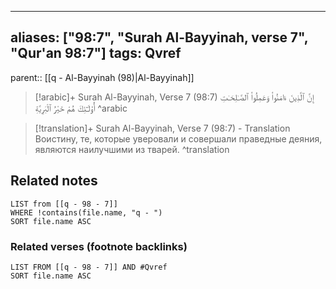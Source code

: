 
---
aliases: ["98:7", "Surah Al-Bayyinah, verse 7", "Qur'an 98:7"]
tags: Qvref
---

parent:: [[q - Al-Bayyinah (98)|Al-Bayyinah]]

> [!arabic]+ Surah Al-Bayyinah, Verse 7 (98:7)
> <span class="quran-arabic">إِنَّ ٱلَّذِينَ ءَامَنُوا۟ وَعَمِلُوا۟ ٱلصَّـٰلِحَـٰتِ أُو۟لَـٰٓئِكَ هُمْ خَيْرُ ٱلْبَرِيَّةِ</span>
^arabic

> [!translation]+ Surah Al-Bayyinah, Verse 7 (98:7) - Translation
> Воистину, те, которые уверовали и совершали праведные деяния, являются наилучшими из тварей.
^translation



## Related notes
```dataview
LIST from [[q - 98 - 7]]
WHERE !contains(file.name, "q - ")
SORT file.name ASC
```

### Related verses (footnote backlinks)
```dataview
LIST FROM [[q - 98 - 7]] AND #Qvref
SORT file.name ASC
```

